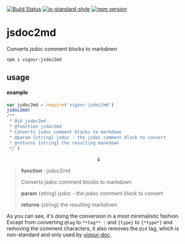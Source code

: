 <!-- VDOC.badges travis; standard; npm -->
<!-- DON'T EDIT THIS SECTION (including comments), INSTEAD RE-RUN `vdoc` TO UPDATE -->
[![Build Status](https://travis-ci.org/vigour-io/jsdoc2md.svg?branch=master)](https://travis-ci.org/vigour-io/jsdoc2md)
[![js-standard-style](https://img.shields.io/badge/code%20style-standard-brightgreen.svg)](http://standardjs.com/)
[![npm version](https://badge.fury.io/js/vigour-jsdoc2md.svg)](https://badge.fury.io/js/vigour-jsdoc2md)
<!-- VDOC END -->
# jsdoc2md
Converts jsdoc comment blocks to markdown

`npm i vigour-jsdoc2md`

## usage

#### example

```javascript
var jsdoc2md = require('vigour-jsdoc2md')
jsdoc2md(`
/**
 * @id jsdoc2md
 * @function jsdoc2md
 * Converts jsdoc comment blocks to markdown
 * @param {string} jsdoc - the jsdoc comment block to convert
 * @returns {string} the resulting markdown
 */`)
```

<p align="center">↓</p>

> **function** : jsdoc2md
>
> Converts jsdoc comment blocks to markdown
>
> **param** {*string*} jsdoc - the jsdoc comment block to convert
>
> **returns** {*string*} the resulting markdown

As you can see, it's doing the conversion in a most minimalistic fashion. Except from converting `@tag` to `**tag** :` and `{type}` to `{*type*}`  and removing the comment characters, it also removes the `@id` tag, which is non-standard and only used by [vigour-doc](https://github.com/vigour-io/doc).
